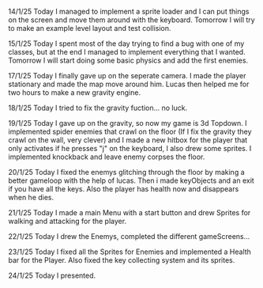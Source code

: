 14/1/25
Today I managed to implement a sprite loader and I can put things on the screen and move them around with the keyboard. Tomorrow I will try to make an example level layout and test collision.

15/1/25
Today I spent most of the day trying to find a bug with one of my classes, but at the end I managed to implement everything that I wanted. Tomorrow I will start doing some basic physics and add the first enemies.

17/1/25
Today I finally gave up on the seperate camera. I made the player stationary and made the map move around him. Lucas then helped me for two hours to make a new gravity engine.

18/1/25
Today I tried to fix the gravity fuction... no luck.

19/1/25
Today I gave up on the gravity, so now my game is 3d Topdown. I implemented spider enemies that crawl on the floor (If I fix the gravity they crawl on the wall, very clever) and I made a new hitbox for the player that only activates if he presses "j" on the keyboard, I also drew some sprites. I implemented knockback and leave enemy corpses the floor.

20/1/25
Today I fixed the enemys glitching through the floor by making a better gameloop with the help of lucas. Then i made keyObjects and an exit if you have all the keys. Also the player has health now and disappears when he dies.

21/1/25
Today I made a main Menu with a start button and drew Sprites for walking and attacking for the player.

22/1/25
Today I drew the Enemys, completed the different gameScreens...

23/1/25
Today I fixed all the Sprites for Enemies and implemented a Health bar for the Player. Also fixed the key collecting system and its sprites.

24/1/25
Today I presented.
